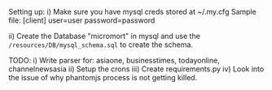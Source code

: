 
Setting up:
i) Make sure you have mysql creds stored at ~/.my.cfg
Sample file:
[client]
user=user
password=password

ii) Create the Database "micromort" in mysql and use the `/resources/DB/mysql_schema.sql` to create the schema.


TODO:
i) Write parser for: asiaone, businesstimes, todayonline, channelnewsasia
ii) Setup the crons
iii) Create requirements.py
iv) Look into the issue of why phantomjs process is not getting killed.